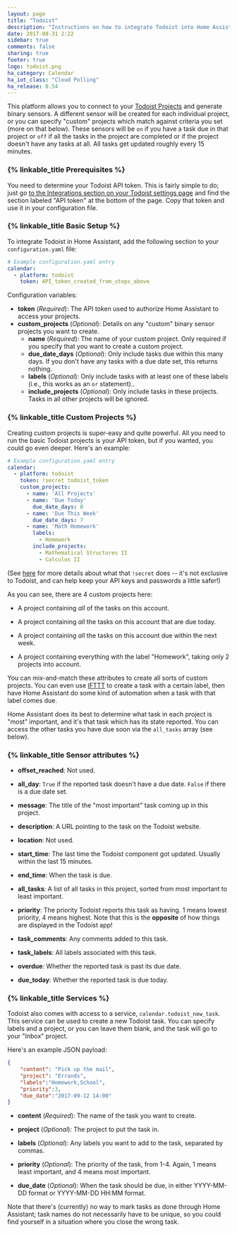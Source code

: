 ```yaml
---
layout: page
title: "Todoist"
description: "Instructions on how to integrate Todoist into Home Assistant."
date: 2017-08-31 2:22
sidebar: true
comments: false
sharing: true
footer: true
logo: todoist.png
ha_category: Calendar
ha_iot_class: "Cloud Polling"
ha_release: 0.54
---
```



This platform allows you to connect to your [Todoist Projects](https://todoist.com) and generate binary sensors. A different sensor will be created for each individual project, or you can specify "custom" projects which match against criteria you set (more on that below). These sensors will be `on` if you have a task due in that project or `off` if all the tasks in the project are completed or if the project doesn't have any tasks at all. All tasks get updated roughly every 15 minutes.

### {% linkable_title Prerequisites %}

You need to determine your Todoist API token. This is fairly simple to do; just go [to the Integrations section on your Todoist settings page](https://todoist.com/Users/viewPrefs?page=authorizations) and find the section labeled "API token" at the bottom of the page. Copy that token and use it in your configuration file.

### {% linkable_title Basic Setup %}

To integrate Todoist in Home Assistant, add the following section to your `configuration.yaml` file:

```yaml
# Example configuration.yaml entry
calendar:
  - platform: todoist
    token: API_token_created_from_steps_above
```

Configuration variables:

- **token** (*Required*): The API token used to authorize Home Assistant to access your projects.
- **custom_projects** (*Optional*): Details on any "custom" binary sensor projects you want to create.
  - **name** (*Required*): The name of your custom project. Only required if you specify that you want to create a custom project.
  - **due_date_days** (*Optional*): Only include tasks due within this many days. If you don't have any tasks with a due date set, this returns nothing.
  - **labels** (*Optional*): Only include tasks with at least one of these labels (i.e., this works as an `or` statement)..
  - **include_projects** (*Optional*): Only include tasks in these projects. Tasks in all other projects will be ignored.


### {% linkable_title Custom Projects %}
Creating custom projects is super-easy and quite powerful. All you need to run the basic Todoist projects is your API token, but if you wanted, you could go even deeper. Here's an example:

```yaml
# Example configuration.yaml entry
calendar:
  - platform: todoist
    token: !secret todoist_token
    custom_projects:
      - name: 'All Projects'
      - name: 'Due Today'
        due_date_days: 0
      - name: 'Due This Week'
        due_date_days: 7
      - name: 'Math Homework'
        labels:
          - Homework
        include_projects:
          - Mathematical Structures II
          - Calculus II
```

(See [here](/docs/configuration/secrets/) for more details about what that `!secret` does -- it's not exclusive to Todoist, and can help keep your API keys and passwords a little safer!)

As you can see, there are 4 custom projects here:

- A project containing *all* of the tasks on this account.

- A project containing *all* the tasks on this account that are due today.

- A project containing *all* the tasks on this account due within the next week.

- A project containing everything with the label "Homework", taking only 2 projects into account.

You can mix-and-match these attributes to create all sorts of custom projects. You can even use [IFTTT](https://ifttt.com/todoist) to create a task with a certain label, then have Home Assistant do some kind of automation when a task with that label comes due.

Home Assistant does its best to determine what task in each project is "most" important, and it's that task which has its state reported. You can access the other tasks you have due soon via the `all_tasks` array (see below).

### {% linkable_title Sensor attributes %}

 - **offset_reached**: Not used.

 - **all_day**: `True` if the reported task doesn't have a due date. `False` if there is a due date set.

 - **message**: The title of the "most important" task coming up in this project.

 - **description**: A URL pointing to the task on the Todoist website.

 - **location**: Not used.

 - **start_time**: The last time the Todoist component got updated. Usually within the last 15 minutes.

 - **end_time**: When the task is due.

- **all_tasks**: A list of all tasks in this project, sorted from most important to least important.

- **priority**: The priority Todoist reports this task as having. 1 means lowest priority, 4 means highest. Note that this is the **opposite** of how things are displayed in the Todoist app!

- **task_comments**: Any comments added to this task.

- **task_labels**: All labels associated with this task.

- **overdue**: Whether the reported task is past its due date.

- **due_today**: Whether the reported task is due today.

### {% linkable_title Services %}

Todoist also comes with access to a service, `calendar.todoist_new_task`. This service can be used to create a new Todoist task. You can specify labels and a project, or you can leave them blank, and the task will go to your "Inbox" project.

Here's an example JSON payload:

```json
{
    "content": "Pick up the mail",
    "project": "Errands",
    "labels":"Homework,School",
    "priority":3,
    "due_date":"2017-09-12 14:00"
}
```

- **content** (*Required*): The name of the task you want to create.

- **project** (*Optional*): The project to put the task in.

- **labels** (*Optional*): Any labels you want to add to the task, separated by commas.

- **priority** (*Optional*): The priority of the task, from 1-4. Again, 1 means least important, and 4 means most important.

- **due_date** (*Optional*): When the task should be due, in either YYYY-MM-DD format or YYYY-MM-DD HH:MM format.

Note that there's (currently) no way to mark tasks as done through Home Assistant; task names do not necessarily have to be unique, so you could find yourself in a situation where you close the wrong task.
